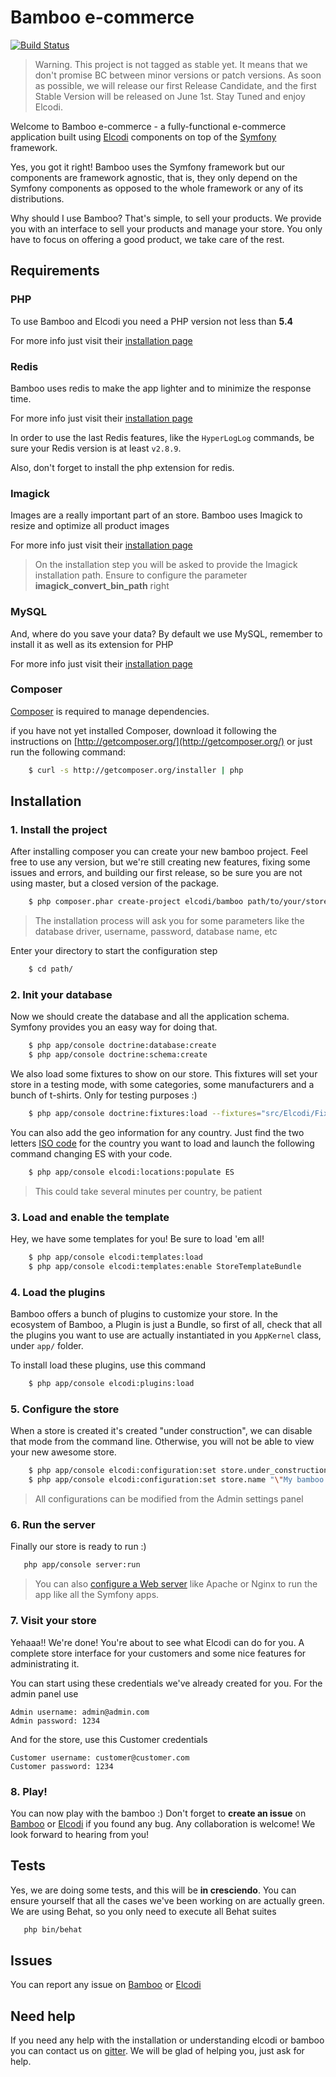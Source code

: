 Bamboo e-commerce
=================

[![Build Status](https://travis-ci.org/elcodi/bamboo.svg?branch=master)](https://travis-ci.org/elcodi/bamboo)

> Warning. This project is not tagged as stable yet. It means that we don't
> promise BC between minor versions or patch versions. As soon as possible, we
> will release our first Release Candidate, and the first Stable Version will
> be released on June 1st. Stay Tuned and enjoy Elcodi.

Welcome to Bamboo e-commerce - a fully-functional e-commerce application built
using [Elcodi] components on top of the
[Symfony] framework.

Yes, you got it right! Bamboo uses the Symfony framework but our components are
framework agnostic, that is, they only depend on the Symfony components as opposed to the whole framework or any of its distributions.

Why should I use Bamboo?
That's simple, to sell your products. We provide you with an interface to sell your products and manage
your store. You only have to focus on offering a good product, we take care of
the rest.

## Requirements

### PHP
To use Bamboo and Elcodi you need a PHP version not less than **5.4**

For more info just visit their
[installation page](http://php.net/manual/en/install.php)

### Redis
Bamboo uses redis to make the app lighter and to minimize the response time.

For more info just visit their
[installation page](http://redis.io/topics/quickstart)

In order to use the last Redis features, like the `HyperLogLog` commands, be
sure your Redis version is at least `v2.8.9`.

Also, don't forget to install the php extension for redis.

### Imagick
Images are a really important part of an store. Bamboo uses Imagick to
resize and optimize all product images

For more info just visit their
[installation page](http://php.net/manual/en/imagick.setup.php)

> On the installation step you will be asked to provide the Imagick installation
> path. Ensure to configure the parameter **imagick_convert_bin_path** right

### MySQL
And, where do you save your data? By default we use MySQL, remember to install
it as well as its extension for PHP

For more info just visit their
[installation page](http://dev.mysql.com/doc/refman/5.1/en/installing.html)

### Composer
[Composer] is required to manage dependencies.

if you have not yet installed Composer, download it following the instructions
on [http://getcomposer.org/](http://getcomposer.org/) or just run the following
command:

```bash
    $ curl -s http://getcomposer.org/installer | php
```

## Installation

### 1. Install the project

After installing composer you can create your new bamboo project. Feel free to
use any version, but we're still creating new features, fixing some issues and
errors, and building our first release, so be sure you are not using master, but
a closed version of the package.

```bash
    $ php composer.phar create-project elcodi/bamboo path/to/your/store/ 0.5.*
```

> The installation process will ask you for some parameters like the database
> driver, username, password, database name, etc

Enter your directory to start the configuration step

```bash
    $ cd path/
```

### 2. Init your database

Now we should create the database and all the application schema. Symfony
provides you an easy way for doing that.

```bash
    $ php app/console doctrine:database:create
    $ php app/console doctrine:schema:create
```

We also load some fixtures to show on our store. This fixtures will set your
store in a testing mode, with some categories, some manufacturers and a bunch of
t-shirts. Only for testing purposes :)

```bash
    $ php app/console doctrine:fixtures:load --fixtures="src/Elcodi/Fixtures" --no-interaction
```

You can also add the geo information for any country. Just find the two letters
[ISO code](http://en.wikipedia.org/wiki/ISO_3166-1#Current_codes) for the
country you want to load and launch the following command changing ES with your
code.

```bash
    $ php app/console elcodi:locations:populate ES
```

> This could take several minutes per country, be patient

### 3. Load and enable the template

Hey, we have some templates for you! Be sure to load 'em all!

```bash
    $ php app/console elcodi:templates:load
    $ php app/console elcodi:templates:enable StoreTemplateBundle
```

### 4. Load the plugins

Bamboo offers a bunch of plugins to customize your store. In the ecosystem of
Bamboo, a Plugin is just a Bundle, so first of all, check that all the plugins
you want to use are actually instantiated in you `AppKernel` class, under `app/`
folder.

To install load these plugins, use this command

```bash
    $ php app/console elcodi:plugins:load
```

### 5. Configure the store

When a store is created it's created "under construction", we can disable that
mode from the command line. Otherwise, you will not be able to view your new
awesome store.

```bash
    $ php app/console elcodi:configuration:set store.under_construction "0"
    $ php app/console elcodi:configuration:set store.name "\"My bamboo store\""
```

> All configurations can be modified from the Admin settings panel

### 6. Run the server

Finally our store is ready to run :)

```bash
   php app/console server:run
```

> You can also [configure a Web server] like Apache or Nginx to run the app like
> all the Symfony apps.

### 7. Visit your store

Yehaaa!! We're done! You're about to see what Elcodi can do for you. A complete
store interface for your customers and some nice features for administrating it.

You can start using these credentials we've already created for you. For the
admin panel use

```
Admin username: admin@admin.com
Admin password: 1234
```

And for the store, use this Customer credentials

```
Customer username: customer@customer.com
Customer password: 1234
```

### 8. Play!

You can now play with the bamboo :)
Don't forget to **create an issue** on
[Bamboo](https://github.com/elcodi/bamboo/issues) or
[Elcodi](https://github.com/elcodi/elcodi/issues) if you found any bug.
Any collaboration is welcome! We look forward to hearing from you!

## Tests

Yes, we are doing some tests, and this will be **in cresciendo**. You can ensure
yourself that all the cases we've been working on are actually green. We are
using Behat, so you only need to execute all Behat suites

```bash
   php bin/behat
```

## Issues

You can report any issue on [Bamboo](https://github.com/elcodi/bamboo/issues) or
[Elcodi](https://github.com/elcodi/elcodi/issues)

## Need help

If you need any help with the installation or understanding elcodi or bamboo you
can contact us on [gitter](https://gitter.im/elcodi/elcodi).
We will be glad of helping you, just ask for help.


[Composer]: http://getcomposer.org/
[Symfony]: http://symfony.com
[Elcodi]: https://github.com/elcodi/elcodi
[configure a Web server]: http://symfony.com/doc/current/cookbook/configuration/web_server_configuration.html
